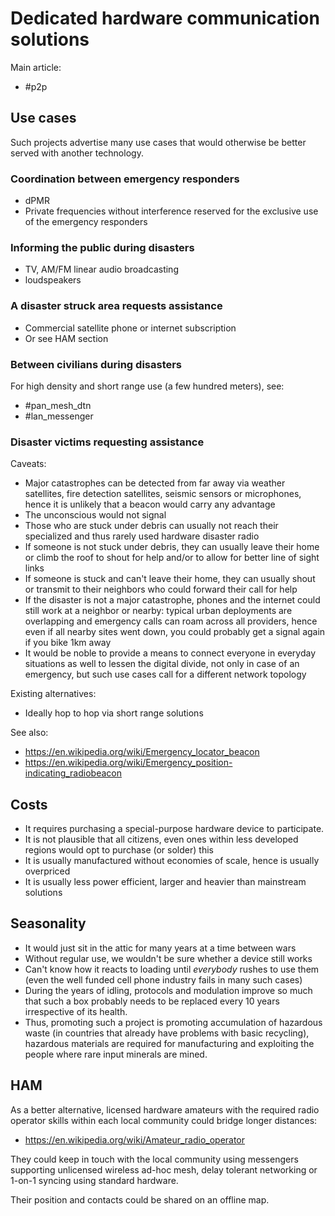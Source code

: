 # Dedicated hardware communication solutions

Main article:

* #p2p

## Use cases

Such projects advertise many use cases that would otherwise be better served with another technology.

### Coordination between emergency responders

* dPMR
* Private frequencies without interference reserved for the exclusive use of the emergency responders

### Informing the public during disasters

* TV, AM/FM linear audio broadcasting
* loudspeakers

### A disaster struck area requests assistance

* Commercial satellite phone or internet subscription
* Or see HAM section

### Between civilians during disasters

For high density and short range use (a few hundred meters), see:

* #pan_mesh_dtn
* #lan_messenger

### Disaster victims requesting assistance

Caveats:

* Major catastrophes can be detected from far away via weather satellites, fire detection satellites, seismic sensors or microphones, hence it is unlikely that a beacon would carry any advantage
* The unconscious would not signal
* Those who are stuck under debris can usually not reach their specialized and thus rarely used hardware disaster radio
* If someone is not stuck under debris, they can usually leave their home or climb the roof to shout for help and/or to allow for better line of sight links
* If someone is stuck and can't leave their home, they can usually shout or transmit to their neighbors who could forward their call for help
* If the disaster is not a major catastrophe, phones and the internet could still work at a neighbor or nearby: typical urban deployments are overlapping and emergency calls can roam across all providers, hence even if all nearby sites went down, you could probably get a signal again if you bike 1km away
* It would be noble to provide a means to connect everyone in everyday situations as well to lessen the digital divide, not only in case of an emergency, but such use cases call for a different network topology

Existing alternatives:

* Ideally hop to hop via short range solutions

See also:

* https://en.wikipedia.org/wiki/Emergency_locator_beacon
* https://en.wikipedia.org/wiki/Emergency_position-indicating_radiobeacon

## Costs

* It requires purchasing a special-purpose hardware device to participate.
* It is not plausible that all citizens, even ones within less developed regions would opt to purchase (or solder) this
* It is usually manufactured without economies of scale, hence is usually overpriced
* It is usually less power efficient, larger and heavier than mainstream solutions

## Seasonality

* It would just sit in the attic for many years at a time between wars
* Without regular use, we wouldn't be sure whether a device still works
* Can't know how it reacts to loading until _everybody_ rushes to use them (even the well funded cell phone industry fails in many such cases)
* During the years of idling, protocols and modulation improve so much that such a box probably needs to be replaced every 10 years irrespective of its health.
* Thus, promoting such a project is promoting accumulation of hazardous waste (in countries that already have problems with basic recycling), hazardous materials are required for manufacturing and exploiting the people where rare input minerals are mined.

## HAM

As a better alternative, licensed hardware amateurs with the required radio operator skills within each local community could bridge longer distances:

* https://en.wikipedia.org/wiki/Amateur_radio_operator

They could keep in touch with the local community using messengers supporting unlicensed wireless ad-hoc mesh, delay tolerant networking or 1-on-1 syncing using standard hardware.

Their position and contacts could be shared on an offline map.
